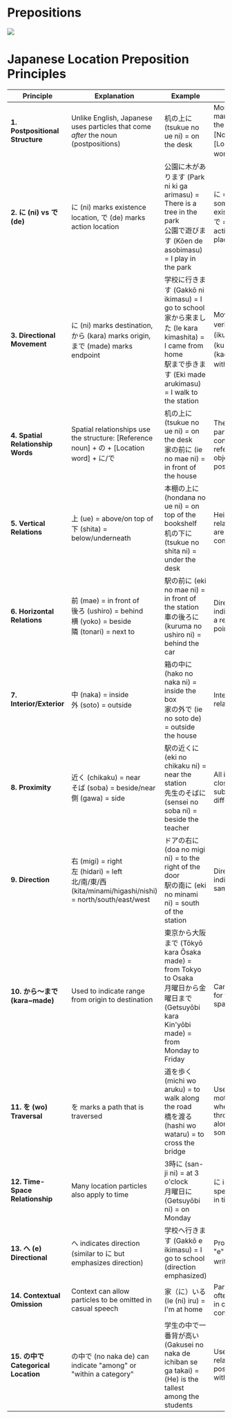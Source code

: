 # Prepositions

<img src="https://o.quizlet.com/1Rj5Veh04zRhrenvsxL7Eg_b.png" />

# Japanese Location Preposition Principles

| Principle                           | Explanation                                                                                                | Example                                                                                                                                                                    | Notes                                                                        |
| ----------------------------------- | ---------------------------------------------------------------------------------------------------------- | -------------------------------------------------------------------------------------------------------------------------------------------------------------------------- | ---------------------------------------------------------------------------- |
| **1. Postpositional Structure**     | Unlike English, Japanese uses particles that come _after_ the noun (postpositions)                         | 机の上に (tsukue no ue ni) = on the desk                                                                                                                                   | Most location markers use the pattern: [Noun] + の + [Location word] + に/で |
| **2. に (ni) vs で (de)**           | に (ni) marks existence location, で (de) marks action location                                            | 公園に木があります (Park ni ki ga arimasu) = There is a tree in the park<br>公園で遊びます (Kōen de asobimasu) = I play in the park                                        | に = where something exists<br>で = where an action takes place              |
| **3. Directional Movement**         | に (ni) marks destination, から (kara) marks origin, まで (made) marks endpoint                            | 学校に行きます (Gakkō ni ikimasu) = I go to school<br>家から来ました (Ie kara kimashita) = I came from home<br>駅まで歩きます (Eki made arukimasu) = I walk to the station | Movement verbs like 行く (iku), 来る (kuru), 帰る (kaeru) pair with に       |
| **4. Spatial Relationship Words**   | Spatial relationships use the structure: [Reference noun] + の + [Location word] + に/で                   | 机の上に (tsukue no ue ni) = on the desk<br>家の前に (ie no mae ni) = in front of the house                                                                                | The の (no) particle connects the reference object to the position word      |
| **5. Vertical Relations**           | 上 (ue) = above/on top of<br>下 (shita) = below/underneath                                                 | 本棚の上に (hondana no ue ni) = on top of the bookshelf<br>机の下に (tsukue no shita ni) = under the desk                                                                  | Height relationships are very common                                         |
| **6. Horizontal Relations**         | 前 (mae) = in front of<br>後ろ (ushiro) = behind<br>横 (yoko) = beside<br>隣 (tonari) = next to            | 駅の前に (eki no mae ni) = in front of the station<br>車の後ろに (kuruma no ushiro ni) = behind the car                                                                    | Directional indicators from a reference point                                |
| **7. Interior/Exterior**            | 中 (naka) = inside<br>外 (soto) = outside                                                                  | 箱の中に (hako no naka ni) = inside the box<br>家の外で (ie no soto de) = outside the house                                                                                | Interior/exterior relationships                                              |
| **8. Proximity**                    | 近く (chikaku) = near<br>そば (soba) = beside/near<br>側 (gawa) = side                                     | 駅の近くに (eki no chikaku ni) = near the station<br>先生のそばに (sensei no soba ni) = beside the teacher                                                                 | All indicate closeness with subtle differences                               |
| **9. Direction**                    | 右 (migi) = right<br>左 (hidari) = left<br>北/南/東/西 (kita/minami/higashi/nishi) = north/south/east/west | ドアの右に (doa no migi ni) = to the right of the door<br>駅の南に (eki no minami ni) = south of the station                                                               | Directional indicators use same structure                                    |
| **10. から〜まで (kara~made)**      | Used to indicate range from origin to destination                                                          | 東京から大阪まで (Tōkyō kara Ōsaka made) = from Tokyo to Osaka<br>月曜日から金曜日まで (Getsuyōbi kara Kin'yōbi made) = from Monday to Friday                              | Can be used for time and space ranges                                        |
| **11. を (wo) Traversal**           | を marks a path that is traversed                                                                          | 道を歩く (michi wo aruku) = to walk along the road<br>橋を渡る (hashi wo wataru) = to cross the bridge                                                                     | Used with motion verbs when moving through or along something                |
| **12. Time-Space Relationship**     | Many location particles also apply to time                                                                 | 3時に (san-ji ni) = at 3 o'clock<br>月曜日に (Getsuyōbi ni) = on Monday                                                                                                    | に is used for specific points in time                                       |
| **13. へ (e) Directional**          | へ indicates direction (similar to に but emphasizes direction)                                            | 学校へ行きます (Gakkō e ikimasu) = I go to school (direction emphasized)                                                                                                   | Pronounced "e" despite the writing へ                                        |
| **14. Contextual Omission**         | Context can allow particles to be omitted in casual speech                                                 | 家（に）いる (Ie (ni) iru) = I'm at home                                                                                                                                   | Particles are often dropped in casual conversation                           |
| **15. の中で Categorical Location** | の中で (no naka de) can indicate "among" or "within a category"                                            | 学生の中で一番背が高い (Gakusei no naka de ichiban se ga takai) = (He) is the tallest among the students                                                                   | Used for relative positioning within groups                                  |
